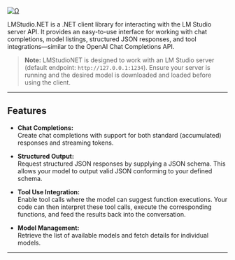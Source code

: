
  <a href="Ω"><img src="http://readme-typing-svg.herokuapp.com?font=VT323&size=90&duration=1300&pause=0700&color=39008a&center=true&random=false&width=1100&height=140&lines=%E2%98%A6++LMStudio.NET++%E2%98%A6;Enjoy" alt="Ω" /></a>

LMStudio.NET is a .NET client library for interacting with the LM Studio server API. It provides an easy-to-use interface for working with chat completions, model listings, structured JSON responses, and tool integrations—similar to the OpenAI Chat Completions API.

> **Note:** LMStudioNET is designed to work with an LM Studio server (default endpoint: `http://127.0.0.1:1234`). Ensure your server is running and the desired model is downloaded and loaded before using the client.

---

## Features

- **Chat Completions:**  
  Create chat completions with support for both standard (accumulated) responses and streaming tokens.

- **Structured Output:**  
  Request structured JSON responses by supplying a JSON schema. This allows your model to output valid JSON conforming to your defined schema.

- **Tool Use Integration:**  
  Enable tool calls where the model can suggest function executions. Your code can then interpret these tool calls, execute the corresponding functions, and feed the results back into the conversation.

- **Model Management:**  
  Retrieve the list of available models and fetch details for individual models.

---
